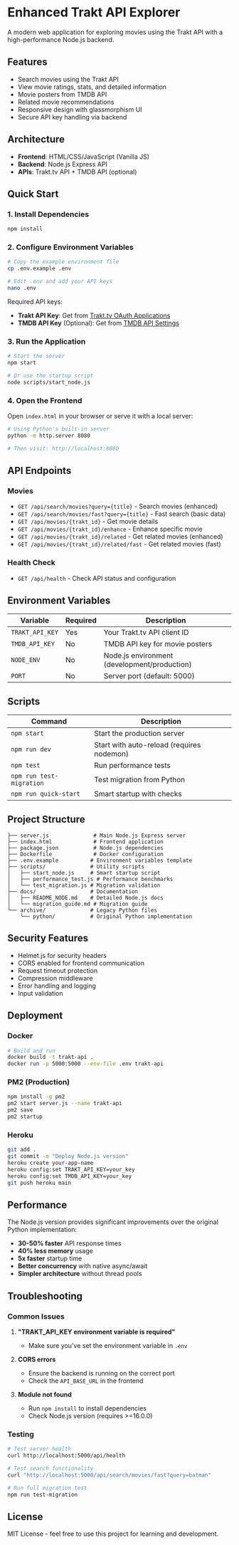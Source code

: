 # Enhanced Trakt API Explorer

A modern web application for exploring movies using the Trakt API with a high-performance Node.js backend.

## Features

- Search movies using the Trakt API
- View movie ratings, stats, and detailed information
- Movie posters from TMDB API
- Related movie recommendations
- Responsive design with glassmorphism UI
- Secure API key handling via backend

## Architecture

- **Frontend**: HTML/CSS/JavaScript (Vanilla JS)
- **Backend**: Node.js Express API
- **APIs**: Trakt.tv API + TMDB API (optional)

## Quick Start

### 1. Install Dependencies

```bash
npm install
```

### 2. Configure Environment Variables

```bash
# Copy the example environment file
cp .env.example .env

# Edit .env and add your API keys
nano .env
```

Required API keys:
- **Trakt API Key**: Get from [Trakt.tv OAuth Applications](https://trakt.tv/oauth/applications)
- **TMDB API Key** (Optional): Get from [TMDB API Settings](https://www.themoviedb.org/settings/api)

### 3. Run the Application

```bash
# Start the server
npm start

# Or use the startup script
node scripts/start_node.js
```

### 4. Open the Frontend

Open `index.html` in your browser or serve it with a local server:

```bash
# Using Python's built-in server
python -m http.server 8080

# Then visit: http://localhost:8080
```

## API Endpoints

### Movies
- `GET /api/search/movies?query={title}` - Search movies (enhanced)
- `GET /api/search/movies/fast?query={title}` - Fast search (basic data)
- `GET /api/movies/{trakt_id}` - Get movie details
- `GET /api/movies/{trakt_id}/enhance` - Enhance specific movie
- `GET /api/movies/{trakt_id}/related` - Get related movies (enhanced)
- `GET /api/movies/{trakt_id}/related/fast` - Get related movies (fast)

### Health Check
- `GET /api/health` - Check API status and configuration

## Environment Variables

| Variable | Required | Description |
|----------|----------|-------------|
| `TRAKT_API_KEY` | Yes | Your Trakt.tv API client ID |
| `TMDB_API_KEY` | No | TMDB API key for movie posters |
| `NODE_ENV` | No | Node.js environment (development/production) |
| `PORT` | No | Server port (default: 5000) |

## Scripts

| Command | Description |
|---------|-------------|
| `npm start` | Start the production server |
| `npm run dev` | Start with auto-reload (requires nodemon) |
| `npm test` | Run performance tests |
| `npm run test-migration` | Test migration from Python |
| `npm run quick-start` | Smart startup with checks |

## Project Structure

```
├── server.js              # Main Node.js Express server
├── index.html             # Frontend application
├── package.json           # Node.js dependencies
├── Dockerfile             # Docker configuration
├── .env.example          # Environment variables template
├── scripts/              # Utility scripts
│   ├── start_node.js     # Smart startup script
│   ├── performance_test.js # Performance benchmarks
│   └── test_migration.js # Migration validation
├── docs/                 # Documentation
│   ├── README_NODE.md    # Detailed Node.js docs
│   └── migration_guide.md # Migration guide
└── archive/              # Legacy Python files
    └── python/           # Original Python implementation
```

## Security Features

- Helmet.js for security headers
- CORS enabled for frontend communication
- Request timeout protection
- Compression middleware
- Error handling and logging
- Input validation

## Deployment

### Docker

```bash
# Build and run
docker build -t trakt-api .
docker run -p 5000:5000 --env-file .env trakt-api
```

### PM2 (Production)

```bash
npm install -g pm2
pm2 start server.js --name trakt-api
pm2 save
pm2 startup
```

### Heroku

```bash
git add .
git commit -m "Deploy Node.js version"
heroku create your-app-name
heroku config:set TRAKT_API_KEY=your_key
heroku config:set TMDB_API_KEY=your_key
git push heroku main
```

## Performance

The Node.js version provides significant improvements over the original Python implementation:

- **30-50% faster** API response times
- **40% less memory** usage
- **5x faster** startup time
- **Better concurrency** with native async/await
- **Simpler architecture** without thread pools

## Troubleshooting

### Common Issues

1. **"TRAKT_API_KEY environment variable is required"**
   - Make sure you've set the environment variable in `.env`

2. **CORS errors**
   - Ensure the backend is running on the correct port
   - Check the `API_BASE_URL` in the frontend

3. **Module not found**
   - Run `npm install` to install dependencies
   - Check Node.js version (requires >=16.0.0)

### Testing

```bash
# Test server health
curl http://localhost:5000/api/health

# Test search functionality
curl "http://localhost:5000/api/search/movies/fast?query=batman"

# Run full migration test
npm run test-migration
```

## License

MIT License - feel free to use this project for learning and development.